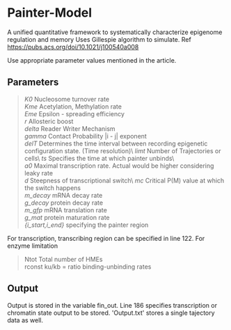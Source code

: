 # Painter-Model
A unified quantitative framework to systematically characterize epigenome regulation and memory 
Uses Gillespie algorithm to simulate. Ref https://pubs.acs.org/doi/10.1021/j100540a008

Use appropriate parameter values mentioned in the article. 
## Parameters
  >_K0_                  Nucleosome turnover rate\
  >_Kme_                 Acetylation, Methylation rate\
  >_Eme_                 Epsilon - spreading efficiency\
  >_r_                   Allosteric boost\
  >_delta_               Reader Writer Mechanism\
  >_gamma_               Contact Probability |i - j| exponent\
  >_delT_                Determines the time interval between recording epigenetic configuration state. (Time resolution)\ 
  >_limt_                Number of Trajectories or cells\ 
  >_ts_                  Specifies the time at which painter unbinds\   
  >_a0_                 Maximal transcription rate. Actual would be higher considering leaky rate\
  >_d_                   Steepness of transcriptional switch\ 
  >_mc_                  Critical P(M) value at which the switch happens\
  >_m_decay_             mRNA decay rate\
  >_g_decay_             protein decay rate\
  >_m_gfp_               mRNA translation rate\
  >_g_mat_               protein maturation rate\
  >_{i_start,i_end}_     specifying the painter region
  
For transcription, transcribing region can be specified in line 122. 
For enzyme limitation 
  >Ntot        Total number of HMEs\
  >rconst      ku/kb = ratio binding-unbinding rates
   
## Output
   Output is stored in the variable fin_out. Line 186 specifies transcription or chromatin state output to be stored. 
   'Output.txt' stores a single tajectory data as well.  
